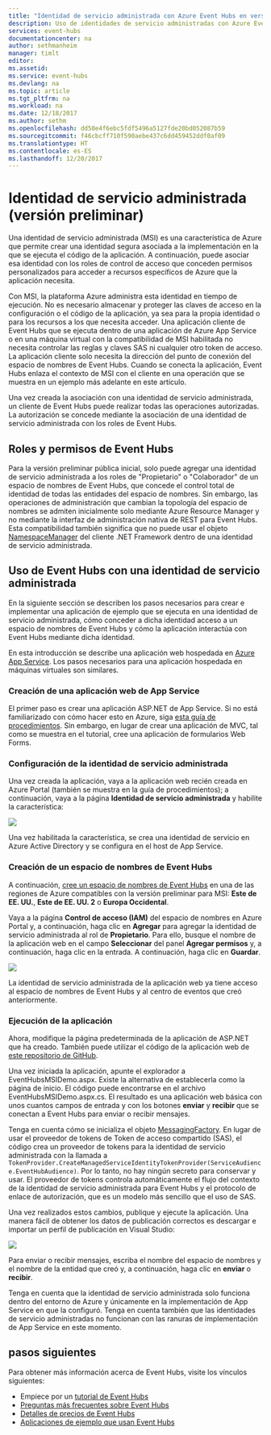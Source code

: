 ```yaml
---
title: "Identidad de servicio administrada con Azure Event Hubs en versión preliminar | Microsoft Docs"
description: Uso de identidades de servicio administradas con Azure Event Hubs
services: event-hubs
documentationcenter: na
author: sethmanheim
manager: timlt
editor: 
ms.assetid: 
ms.service: event-hubs
ms.devlang: na
ms.topic: article
ms.tgt_pltfrm: na
ms.workload: na
ms.date: 12/18/2017
ms.author: sethm
ms.openlocfilehash: dd50e4f6ebc5fdf5496a5127fde20bd052087b59
ms.sourcegitcommit: f46cbcff710f590aebe437c6dd459452ddf0af09
ms.translationtype: HT
ms.contentlocale: es-ES
ms.lasthandoff: 12/20/2017
---
```

# <a name="managed-service-identity-preview"></a>Identidad de servicio administrada (versión preliminar)

Una identidad de servicio administrada (MSI) es una característica de Azure que permite crear una identidad segura asociada a la implementación en la que se ejecuta el código de la aplicación. A continuación, puede asociar esa identidad con los roles de control de acceso que conceden permisos personalizados para acceder a recursos específicos de Azure que la aplicación necesita. 

Con MSI, la plataforma Azure administra esta identidad en tiempo de ejecución. No es necesario almacenar y proteger las claves de acceso en la configuración o el código de la aplicación, ya sea para la propia identidad o para los recursos a los que necesita acceder. Una aplicación cliente de Event Hubs que se ejecuta dentro de una aplicación de Azure App Service o en una máquina virtual con la compatibilidad de MSI habilitada no necesita controlar las reglas y claves SAS ni cualquier otro token de acceso. La aplicación cliente solo necesita la dirección del punto de conexión del espacio de nombres de Event Hubs. Cuando se conecta la aplicación, Event Hubs enlaza el contexto de MSI con el cliente en una operación que se muestra en un ejemplo más adelante en este artículo.

Una vez creada la asociación con una identidad de servicio administrada, un cliente de Event Hubs puede realizar todas las operaciones autorizadas. La autorización se concede mediante la asociación de una identidad de servicio administrada con los roles de Event Hubs. 

## <a name="event-hubs-roles-and-permissions"></a>Roles y permisos de Event Hubs

Para la versión preliminar pública inicial, solo puede agregar una identidad de servicio administrada a los roles de "Propietario" o "Colaborador" de un espacio de nombres de Event Hubs, que concede el control total de identidad de todas las entidades del espacio de nombres. Sin embargo, las operaciones de administración que cambian la topología del espacio de nombres se admiten inicialmente solo mediante Azure Resource Manager y no mediante la interfaz de administración nativa de REST para Event Hubs. Esta compatibilidad también significa que no puede usar el objeto [NamespaceManager](/dotnet/api/microsoft.servicebus.namespacemanager) del cliente .NET Framework dentro de una identidad de servicio administrada. 
 
## <a name="use-event-hubs-with-a-managed-service-identity"></a>Uso de Event Hubs con una identidad de servicio administrada

En la siguiente sección se describen los pasos necesarios para crear e implementar una aplicación de ejemplo que se ejecuta en una identidad de servicio administrada, cómo conceder a dicha identidad acceso a un espacio de nombres de Event Hubs y cómo la aplicación interactúa con Event Hubs mediante dicha identidad.

En esta introducción se describe una aplicación web hospedada en [Azure App Service](https://azure.microsoft.com/services/app-service/). Los pasos necesarios para una aplicación hospedada en máquinas virtuales son similares.

### <a name="create-an-app-service-web-application"></a>Creación de una aplicación web de App Service

El primer paso es crear una aplicación ASP.NET de App Service. Si no está familiarizado con cómo hacer esto en Azure, siga [esta guía de procedimientos](../app-service/app-service-web-get-started-dotnet-framework.md). Sin embargo, en lugar de crear una aplicación de MVC, tal como se muestra en el tutorial, cree una aplicación de formularios Web Forms.

### <a name="set-up-the-managed-service-identity"></a>Configuración de la identidad de servicio administrada

Una vez creada la aplicación, vaya a la aplicación web recién creada en Azure Portal (también se muestra en la guía de procedimientos); a continuación, vaya a la página **Identidad de servicio administrada** y habilite la característica: 

![](./media/event-hubs-managed-service-identity/msi1.png)
 
Una vez habilitada la característica, se crea una identidad de servicio en Azure Active Directory y se configura en el host de App Service.

### <a name="create-a-new-event-hubs-namespace"></a>Creación de un espacio de nombres de Event Hubs

A continuación, [cree un espacio de nombres de Event Hubs](event-hubs-create.md) en una de las regiones de Azure compatibles con la versión preliminar para MSI: **Este de EE. UU.**, **Este de EE. UU. 2** o **Europa Occidental**. 

Vaya a la página **Control de acceso (IAM)** del espacio de nombres en Azure Portal y, a continuación, haga clic en **Agregar** para agregar la identidad de servicio administrada al rol de **Propietario**. Para ello, busque el nombre de la aplicación web en el campo **Seleccionar** del panel **Agregar permisos** y, a continuación, haga clic en la entrada. A continuación, haga clic en **Guardar**.

![](./media/event-hubs-managed-service-identity/msi2.png)
 
La identidad de servicio administrada de la aplicación web ya tiene acceso al espacio de nombres de Event Hubs y al centro de eventos que creó anteriormente. 

### <a name="run-the-app"></a>Ejecución de la aplicación

Ahora, modifique la página predeterminada de la aplicación de ASP.NET que ha creado. También puede utilizar el código de la aplicación web de [este repositorio de GitHub](https://github.com/Azure/azure-event-hubs/tree/master/samples/DotNet/MSI/EventHubsMSIDemoWebApp). 

Una vez iniciada la aplicación, apunte el explorador a EventHubsMSIDemo.aspx. Existe la alternativa de establecerla como la página de inicio. El código puede encontrarse en el archivo EventHubsMSIDemo.aspx.cs. El resultado es una aplicación web básica con unos cuantos campos de entrada y con los botones **enviar** y **recibir** que se conectan a Event Hubs para enviar o recibir mensajes. 

Tenga en cuenta cómo se inicializa el objeto [MessagingFactory](/dotnet/api/microsoft.servicebus.messaging.messagingfactory). En lugar de usar el proveedor de tokens de Token de acceso compartido (SAS), el código crea un proveedor de tokens para la identidad de servicio administrada con la llamada a `TokenProvider.CreateManagedServiceIdentityTokenProvider(ServiceAudience.EventHubAudience)`. Por lo tanto, no hay ningún secreto para conservar y usar. El proveedor de tokens controla automáticamente el flujo del contexto de la identidad de servicio administrada para Event Hubs y el protocolo de enlace de autorización, que es un modelo más sencillo que el uso de SAS.

Una vez realizados estos cambios, publique y ejecute la aplicación. Una manera fácil de obtener los datos de publicación correctos es descargar e importar un perfil de publicación en Visual Studio:

![](./media/event-hubs-managed-service-identity/msi3.png)
 
Para enviar o recibir mensajes, escriba el nombre del espacio de nombres y el nombre de la entidad que creó y, a continuación, haga clic en **enviar** o **recibir**. 
 
Tenga en cuenta que la identidad de servicio administrada solo funciona dentro del entorno de Azure y únicamente en la implementación de App Service en que la configuró. Tenga en cuenta también que las identidades de servicio administradas no funcionan con las ranuras de implementación de App Service en este momento.

## <a name="next-steps"></a>pasos siguientes

Para obtener más información acerca de Event Hubs, visite los vínculos siguientes:

* Empiece por un [tutorial de Event Hubs](event-hubs-dotnet-standard-getstarted-send.md)
* [Preguntas más frecuentes sobre Event Hubs](event-hubs-faq.md)
* [Detalles de precios de Event Hubs](https://azure.microsoft.com/pricing/details/event-hubs/)
* [Aplicaciones de ejemplo que usan Event Hubs](https://github.com/Azure/azure-event-hubs/tree/master/samples)